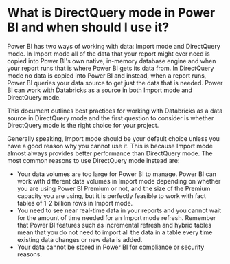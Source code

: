 # What is DirectQuery mode in Power BI and when should I use it?

Power BI has two ways of working with data: Import mode and DirectQuery mode.
In Import mode all of the data that your report might ever need is copied into Power BI's own native, in-memory database engine and when your report runs that is where Power BI gets its data from. 
In DirectQuery mode no data is copied into Power BI and instead, when a report runs, Power BI queries your data source to get just the data that is needed.
Power BI can work with Databricks as a source in both Import mode and DirectQuery mode.

This document outlines best practices for working with Databricks as a data source in DirectQuery mode and the first question to consider is whether DirectQuery mode is the right choice for your project.

Generally speaking, Import mode should be your default choice unless you have a good reason why you cannot use it.
This is because Import mode almost always provides better performance than DirectQuery mode.
The most common reasons to use DirectQuery mode instead are:

* Your data volumes are too large for Power BI to manage. 
Power BI can work with different data volumes in Import mode depending on whether you are using Power BI Premium or not, and the size of the Premium capacity you are using, but it is perfectly feasible to work with fact tables of 1-2 billion rows in Import mode.
* You need to see near real-time data in your reports and you cannot wait for the amount of time needed for an Import mode refresh.
Remember that Power BI features such as incremental refresh and hybrid tables mean that you do not need to import all the data in a table every time existing data changes or new data is added.
* Your data cannot be stored in Power BI for compliance or security reasons.